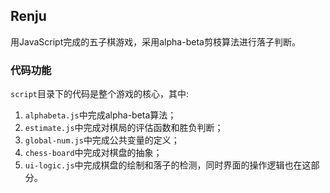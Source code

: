 ## Renju

用JavaScript完成的五子棋游戏，采用alpha-beta剪枝算法进行落子判断。

### 代码功能

`script`目录下的代码是整个游戏的核心，其中:

1. `alphabeta.js`中完成alpha-beta算法；
2. `estimate.js`中完成对棋局的评估函数和胜负判断；
3. `global-num.js`中完成公共变量的定义；
4. `chess-board`中完成对棋盘的抽象；
5. `ui-logic.js`中完成棋盘的绘制和落子的检测，同时界面的操作逻辑也在这部分。
